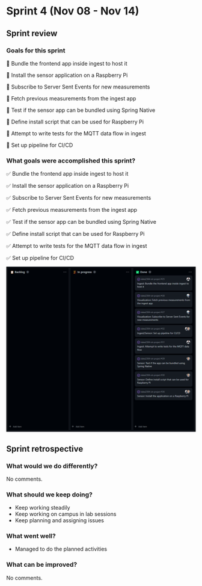 # Sprint 4 (Nov 08 - Nov 14)

## Sprint review

### Goals for this sprint
🎯 Bundle the frontend app inside ingest to host it

🎯 Install the sensor application on a Raspberry Pi

🎯 Subscribe to Server Sent Events for new measurements

🎯 Fetch previous measurements from the ingest app

🎯 Test if the sensor app can be bundled using Spring Native

🎯 Define install script that can be used for Raspberry Pi

🎯 Attempt to write tests for the MQTT data flow in ingest

🎯 Set up pipeline for CI/CD


### What goals were accomplished this sprint?
✅ Bundle the frontend app inside ingest to host it

✅ Install the sensor application on a Raspberry Pi

✅ Subscribe to Server Sent Events for new measurements

✅ Fetch previous measurements from the ingest app

✅ Test if the sensor app can be bundled using Spring Native

✅ Define install script that can be used for Raspberry Pi

✅ Attempt to write tests for the MQTT data flow in ingest

✅ Set up pipeline for CI/CD

![sprint-4-backlog](../assets/sprint-4-backlog.png)

## Sprint retrospective

### What would we do differently?
No comments.

### What should we keep doing?
- Keep working steadily
- Keep working on campus in lab sessions
- Keep planning and assigning issues

### What went well?
- Managed to do the planned activities

### What can be improved?
No comments.
